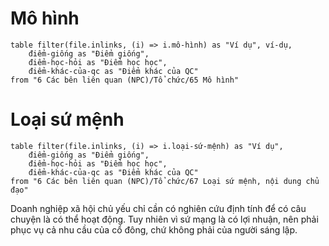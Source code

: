 # Mô hình
```dataview
table filter(file.inlinks, (i) => i.mô-hình) as "Ví dụ", ví-dụ, 
	điểm-giống as "Điểm giống",
	điểm-học-hỏi as "Điểm học học", 
	điểm-khác-của-qc as "Điểm khác của QC" 
from "6 Các bên liên quan (NPC)/Tổ chức/65 Mô hình" 
```
# Loại sứ mệnh
```dataview
table filter(file.inlinks, (i) => i.loại-sứ-mệnh) as "Ví dụ", 
	điểm-giống as "Điểm giống",
	điểm-học-hỏi as "Điểm học học", 
	điểm-khác-của-qc as "Điểm khác của QC" 
from "6 Các bên liên quan (NPC)/Tổ chức/67 Loại sứ mệnh, nội dung chủ đạo" 
```

Doanh nghiệp xã hội chủ yếu chỉ cần có nghiên cứu định tính để có câu chuyện là có thể hoạt động. Tuy nhiên vì sứ mạng là có lợi nhuận, nên phải phục vụ cả nhu cầu của cổ đông, chứ không phải của người sáng lập.